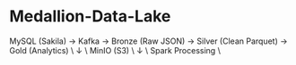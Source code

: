 # Medallion-Data-Lake
MySQL (Sakila) → Kafka → Bronze (Raw JSON) → Silver (Clean Parquet) → Gold (Analytics) \                                 ↓ \                             MinIO (S3) \                                 ↓ \                          Spark Processing \
